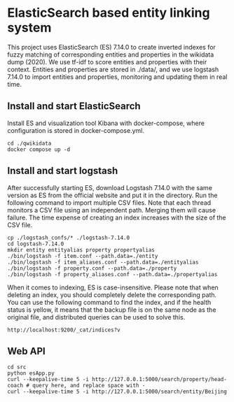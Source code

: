 # **ElasticSearch** based entity linking system
This project uses ElasticSearch (ES) 7.14.0 to create inverted indexes for fuzzy matching of corresponding entities and properties in the wikidata dump (2020). We use tf-idf to score entities and properties with their context. Entities and properties are stored in ./data/, and we use logstash 7.14.0 to import entities and properties, monitoring and updating them in real time.

## Install and start ElasticSearch
Install ES and visualization tool Kibana with docker-compose, where configuration is stored in docker-compose.yml.
```shell
cd ./qwikidata
docker compose up -d
```

## Install and start logstash
After successfully starting ES, download Logstash 7.14.0 with the same version as ES from the official website and put it in the directory. Run the following command to import multiple CSV files. Note that each thread monitors a CSV file using an independent path. Merging them will cause failure. The time expense of creating an index increases with the size of the CSV file.
```shell
cp ./logstash_confs/* ./logstash-7.14.0
cd logstash-7.14.0
mkdir entity entityalias property propertyalias
./bin/logstash -f item.conf --path.data=./entity
./bin/logstash -f item_aliases.conf --path.data=./entityalias
./bin/logstash -f property.conf --path.data=./property
./bin/logstash -f property_aliases.conf --path.data=./propertyalias
```
When it comes to indexing, ES is case-insensitive. Please note that when deleting an index, you should completely delete the corresponding path. You can use the following command to find the index, and if the health status is yellow, it means that the backup file is on the same node as the original file, and distributed queries can be used to solve this.
```
http://localhost:9200/_cat/indices?v
```
## Web API
```shell
cd src
python esApp.py
curl --keepalive-time 5 -i http://127.0.0.1:5000/search/property/head-coach # query here, and replace space with -
curl --keepalive-time 5 -i http://127.0.0.1:5000/search/entity/Beijing
```
